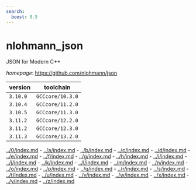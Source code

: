 ```yaml
---
search:
  boost: 0.5
---
```

# nlohmann_json

JSON for Modern C++

*homepage*: <https://github.com/nlohmann/json>

version | toolchain
--------|----------
``3.10.0`` | ``GCCcore/10.3.0``
``3.10.4`` | ``GCCcore/11.2.0``
``3.10.5`` | ``GCCcore/11.3.0``
``3.11.2`` | ``GCCcore/12.2.0``
``3.11.2`` | ``GCCcore/12.3.0``
``3.11.3`` | ``GCCcore/13.2.0``

[../0/index.md](0) - [../a/index.md](a) - [../b/index.md](b) - [../c/index.md](c) - [../d/index.md](d) - [../e/index.md](e) - [../f/index.md](f) - [../g/index.md](g) - [../h/index.md](h) - [../i/index.md](i) - [../j/index.md](j) - [../k/index.md](k) - [../l/index.md](l) - [../m/index.md](m) - [../n/index.md](n) - [../o/index.md](o) - [../p/index.md](p) - [../q/index.md](q) - [../r/index.md](r) - [../s/index.md](s) - [../t/index.md](t) - [../u/index.md](u) - [../v/index.md](v) - [../w/index.md](w) - [../x/index.md](x) - [../y/index.md](y) - [../z/index.md](z)

